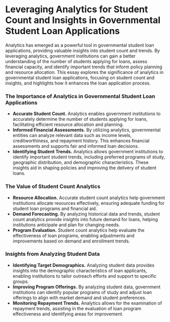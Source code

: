 # Leveraging Analytics for Student Count and Insights in Governmental Student Loan Applications

Analytics has emerged as a powerful tool in governmental student loan applications, providing valuable insights into student count and trends. By leveraging analytics, government institutions can gain a better understanding of the number of students applying for loans, assess financial capacity, and identify important trends that inform policy planning and resource allocation. This essay explores the significance of analytics in governmental student loan applications, focusing on student count and insights, and highlights how it enhances the loan application process.

### The Importance of Analytics in Governmental Student Loan Applications
- **Accurate Student Count.** 
Analytics enables government institutions to accurately determine the number of students applying for loans, facilitating efficient resource allocation and planning.
- **Informed Financial Assessments.** 
By utilizing analytics, governmental entities can analyze relevant data such as income levels, creditworthiness, and repayment history. This enhances financial assessments and supports fair and informed loan decisions.
- **Identifying Student Trends.** 
Analytics allows government institutions to identify important student trends, including preferred programs of study, geographic distribution, and demographic characteristics. These insights aid in shaping policies and improving the delivery of student loans.

### The Value of Student Count Analytics
- **Resource Allocation.** 
Accurate student count analytics help government institutions allocate resources effectively, ensuring adequate funding for student loan programs and financial aid.
- **Demand Forecasting.** 
By analyzing historical data and trends, student count analytics provide insights into future demand for loans, helping institutions anticipate and plan for changing needs.
- **Program Evaluation.** 
Student count analytics help evaluate the effectiveness of loan programs, enabling adjustments and improvements based on demand and enrollment trends.

### Insights from Analyzing Student Data
- **Identifying Target Demographics.** 
Analyzing student data provides insights into the demographic characteristics of loan applicants, enabling institutions to tailor outreach efforts and support to specific groups.
- **Improving Program Offerings.** 
By analyzing student data, government institutions can identify popular programs of study and adjust loan offerings to align with market demand and student preferences.
- **Monitoring Repayment Trends.** 
Analytics allows for the examination of repayment trends, assisting in the evaluation of loan program effectiveness and identifying areas for improvement.